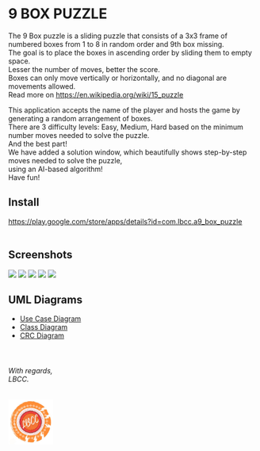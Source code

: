 # 9 BOX PUZZLE

The 9 Box puzzle is a sliding puzzle that consists of a 3x3 frame of numbered boxes from 1 to 8 in random order and 9th box missing.  
The goal is to place the boxes in ascending order by sliding them to empty space.  
Lesser the number of moves, better the score.  
Boxes can only move vertically or horizontally, and no diagonal are movements allowed.  
Read more on https://en.wikipedia.org/wiki/15_puzzle  
  
This application accepts the name of the player and hosts the game by generating a random arrangement of boxes.  
There are 3 difficulty levels: Easy, Medium, Hard based on the minimum number moves needed to solve the puzzle.  
And the best part!  
We have added a solution window, which beautifully shows step-by-step moves needed to solve the puzzle,  
using an AI-based algorithm!  
Have fun!  
  
## Install
https://play.google.com/store/apps/details?id=com.lbcc.a9_box_puzzle
<br><br>
## Screenshots
<p float="center">
    <img src="https://play-lh.googleusercontent.com/W3nKoUAknFsYdOHRG-pK_UvjOJoXo2F7LQlLZW1girkXKxWyqRTrU_DPpiQ99FSkbLY=w1536-h734-rw" width="150">
    <img src="https://play-lh.googleusercontent.com/3emLdHXZeio_JAVESxNpfxJJD0GnEhwDHdPn0sapPCqFHOvY8pUJwaS_PnAUWYez2fM=w1536-h734-rw" width="150">
    <img src="https://play-lh.googleusercontent.com/On2h-g6HzHHs23bfixwuHPZb66pfto5V1hYNWivfHRjhBOxvWxj5SKzTTREPj4uivg=w1536-h734-rw" width="150">
    <img src="https://play-lh.googleusercontent.com/am81N4hLnafTKp_mk00JJyOayVNXiwcB_31cE0HFBktTSc6YfpSkMkmQtaJC5xvSi2o=w1536-h734-rw" width="150">
    <img src="https://play-lh.googleusercontent.com/QF29DAoKNJIurw5-Q7j7zQQQp2_DUli-pBdFWuiupmXcfxJqU4WJYSjnqG5A53KtnA=w1536-h734-rw" width="150">
</p>
  
## UML Diagrams
- [Use Case Diagram](UML/Use%20Case.pdf)
- [Class Diagram](UML/Class%20Diagram.pdf)
- [CRC Diagram](UML/CRC.pdf)
<br><br><br>
###### With regards,<br>LBCC.
<img src="app/src/main/res/drawable/lbcc.jpeg" width="90">
